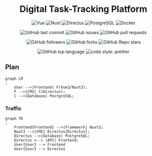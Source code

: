 <div style="text-align: center;">

# Digital Task-Tracking Platform

![Vue](https://img.shields.io/badge/-Vue_3-4FC08D?style=flat-square&logo=vue.js&logoColor=white)
![Nuxt](https://img.shields.io/badge/-Nuxt_3-00C58E?style=flat-square&logo=nuxt.js&logoColor=white)
![Directus](https://img.shields.io/badge/-Directus-2586B3?style=flat-square&logo=directus&logoColor=white)
![PostgreSQL](https://img.shields.io/badge/-PostgreSQL-336791?style=flat-square&logo=postgresql&logoColor=white)
![Docker](https://img.shields.io/badge/-Docker-2496ED?style=flat-square&logo=docker&logoColor=white)

![GitHub last commit](https://img.shields.io/github/last-commit/serveri/fuksipassi)
![GitHub issues](https://img.shields.io/github/issues/serveri/fuksipassi)
![GitHub pull requests](https://img.shields.io/github/issues-pr/serveri/fuksipassi)

![GitHub followers](https://img.shields.io/github/followers/serveri?style=social)
![GitHub forks](https://img.shields.io/github/forks/serveri/fuksipassi?style=social)
![GitHub Repo stars](https://img.shields.io/github/stars/serveri/fuksipassi?style=social)

![GitHub top language](https://img.shields.io/github/languages/top/serveri/fuksipassi)
![code style: prettier](https://img.shields.io/badge/code_style-prettier-ff69b4.svg?style=flat)

</div>

## Plan

````mermaid
graph LR
;
    User -->|Frontend| F(Vue3/Nuxt3);
    F -->|CMS| C(Directus);
    C -->|Database| PostgreSQL;

````

### Traffic

````mermaid
graph TD
;
    Frontend{Frontend} -->|Framework| Nuxt3;
    Nuxt3 -->|CMS| Directus{Directus};
    Directus -->|Database| PostgreSQL;
    Directus <--> |API| Frontend;
    User{User} --> Frontend
    User{User} --> Directus
````
